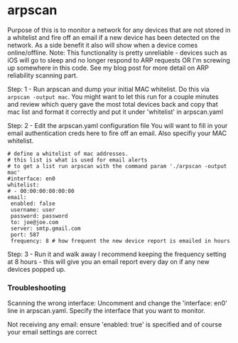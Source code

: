 # arpscan

Purpose of this is to monitor a network for any devices that are not stored in a whitelist and fire off an email if a new device has been detected on the network.
As a side benefit it also will show when a device comes online/offline. Note: This functionality is pretty unreliable - devices such as iOS will go to sleep and no longer
respond to ARP requests OR I'm screwing up somewhere in this code. See my blog post for more detail on ARP reliability scanning part.

Step: 1 - Run arpscan and dump your initial MAC whitelist. Do this via `arpscan -output mac`. You might want to let this run for a couple minutes
and review which query gave the most total devices back and copy that mac list and format it correctly and put it under 'whitelist' in arpscan.yaml

Step: 2 - Edit the arpscan.yaml configuration file
You will want to fill in your email authentication creds here to fire off an email. Also specifiy your MAC whitelist.

```
# define a whitelist of mac addresses. 
# this list is what is used for email alerts
# to get a list run arpscan with the command param './arpscan -output mac'
#interface: en0
whitelist:
# - 00:00:00:00:00:00
email:
 enabled: false
 username: user
 password: password
 to: joe@joe.com
 server: smtp.gmail.com
 port: 587
 frequency: 8 # how frequent the new device report is emailed in hours
 ```
 Step: 3 - Run it and walk away
 I recommend keeping the frequency setting at 8 hours - this will give you an email report every day on if any new devices popped up. 
 
 ### Troubleshooting
 
 Scanning the wrong interface: Uncomment and change the 'interface: en0' line in arpscan.yaml. Specify the interface that you want to monitor.
 
 Not receiving any email: ensure 'enabled: true' is specified and of course your email settings are correct
 
